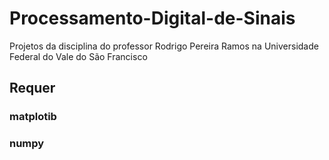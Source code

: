 # Processamento-Digital-de-Sinais
Projetos da disciplina do professor Rodrigo Pereira Ramos na Universidade Federal do Vale do São Francisco
## Requer
### matplotib
### numpy
